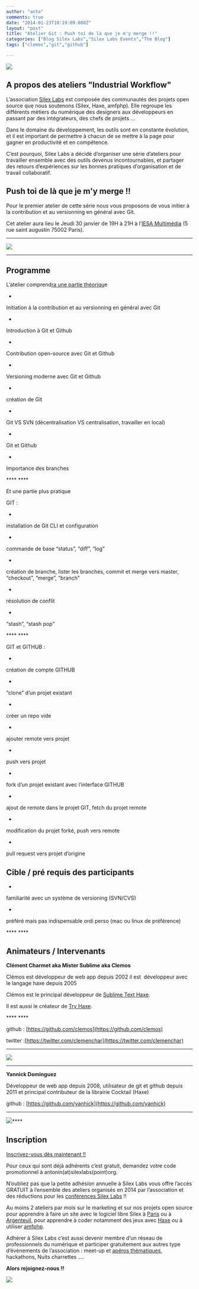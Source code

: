 ```yaml
---
author: "anto"
comments: true
date: "2014-01-23T10:19:09.000Z"
layout: "post"
title: "Atelier Git : Push toi de là que je m'y merge !!"
categories: ["Blog Silex Labs","Silex Labs Events","The Blog"]
tags: ["clemos","git","github"]

---
```

![](https://www.silexlabs.org/wp-content/uploads/2014/01/Atelier-Git-janv2014.png)





## A propos des ateliers "Industrial Workflow"




L’association [Silex Labs](https://www.silexlabs.org/) est composée des communautés des projets open source que nous soutenons (Silex, Haxe, amfphp). Elle regroupe les différents métiers du numérique des designers aux développeurs en passant par des intégrateurs, des chefs de projets ...


Dans le domaine du développement, les outils sont en constante évolution, et il est important de permettre à chacun de se mettre à la page pour gagner en productivité et en compétence.

C’est pourquoi, Silex Labs a décidé d’organiser une série d’ateliers pour travailler ensemble avec des outils devenus incontournables, et partager des retours d’expériences sur les bonnes pratiques d’organisation et de travail collaboratif.


## Push toi de là que je m'y merge !!


Pour le premier atelier de cette série nous vous proposons de vous initier à la contribution et au versionning en général avec Git.

Cet atelier aura lieu le Jeudi 30 janvier de 19H à 21H à l’[IESA Multimédia](http://www.iesamultimedia.fr/) (5 rue saint augustin 75002 Paris).

****
![](https://lh5.googleusercontent.com/p8sjrObGvpGRCX2n-omPb_OpWB3iZLJPrrqA8Cns2nub8R1si3KS45gxAiuB6zrzlHhaNcBa06Gp3wUFl3iEiUYY6gYUBqmoUkYCBcdeEd6tCGE7sjzkzKyUsg)
****


##




## Programme




L’atelier comprend[ra une partie théoriqu](https://www.silexlabs.org/140165/the-blog/wwx2013-was-haxeptional-thanks-to-you-all/)e







  *


Initiation à la contribution et au versionning en général avec Git





  *


Introduction à Git et Github





  *


Contribution open-source avec Git et Github





  *


Versioning moderne avec Git et Github





  *


création de Git





  *


Git VS SVN (décentralisation VS centralisation, travailler en local)





  *


Git et Github





  *


Importance des branches





**** ****


Et une partie plus pratique




GIT :







  *


installation de Git CLI et configuration





  *


commande de base “status”, “diff”, “log”





  *


création de branche, lister les branches, commit et merge vers master, “checkout”, “merge”, “branch”





  *


résolution de conflit





  *


“stash”, “stash pop”





**** ****


GIT et GITHUB :







  *


création de compte GITHUB





  *


“clone” d’un projet existant





  *


créer un repo vide





  *


ajouter remote vers projet





  *


push vers projet





  *


fork d’un projet existant avec l’interface GITHUB





  *


ajout de remote dans le projet GIT, fetch du projet remote





  *


modification du projet forké, push vers remote





  *


pull request vers projet d’origine







## Cible / pré requis des participants






  *


familiarité avec un système de versioning (SVN/CVS)





  *


préféré mais pas indispensable
ordi perso (mac ou linux de préférence)





**** ****


## Animateurs / Intervenants


**Clément Charmet aka Mister Sublime aka Clemos**

Clémos est développeur de web app depuis 2002 il est  développeur avec le langage haxe depuis 2005


Clémos est le principal développeur de [Sublime Text Haxe](https://github.com/clemos/haxe-sublime-bundle).




Il est aussi le créateur de [Try Haxe](http://try.haxe.org/).


**** ****


github : [https://github.com/clemos](https://github.com/clemos)




twitter :[https://twitter.com/clemenchar](https://twitter.com/clemenchar)


****
![](https://lh5.googleusercontent.com/GXr_QCIVkf6us2M5FG7-9XR49pvpryf6IQIaxjut4kVyPN_8PYEZL8NgIbwyQdvD-Efm6h1RQVibLmFGLxg2H_9GZoxBOcp0Uijtc0ZTfCIPQvb1GGWbxY4PFw)
****


**Yannick Dominguez**




Développeur de web app depuis 2008, utilisateur de git et github depuis 2011 et principal contributeur de la librairie Cocktail (Haxe)




github : [https://github.com/yanhick](https://github.com/yanhick)


****
![](https://lh6.googleusercontent.com/ediB4-RfVVUVjrDouku2JSqJO1ENDXMv0NmTtL4VWzguOQGybzll3vz77w5cdyJ91FL8z-Z3yIETTm0jDxE1cLWhl06cK1umIEYsNroSNf_oP3eEiJiDu-Hs5Q)****


## Inscription




[Inscrivez-vous dès maintenant !!](https://www.eventbrite.fr/e/billets-atelier-dinitiation-a-git-push-toi-de-la-que-je-my-merge-10297462989)




Pour ceux qui sont déjà adhérents c’est gratuit, demandez votre code promotionnel à antonin(at)silexlabs(point)org.




N’oubliez pas que la petite adhésion annuelle à Silex Labs vous offre l’accès GRATUIT à l’ensemble des ateliers organisés en 2014 par l’association et des réductions pour les [conférences Silex Labs](https://www.silexlabs.org/140165/the-blog/wwx2013-was-haxeptional-thanks-to-you-all/) !!




Au moins 2 ateliers par mois sur le marketing et sur nos projets open source pour apprendre à faire un site avec le logiciel libre Silex à [Paris](https://www.silexlabs.org/200928/silex/kick-off-meeting-master-class-silex/) ou à [Argenteuil](https://www.silexlabs.org/200911/the-blog/kick-off-des-ateliers-silex-a-silicon-banlieue-le-14-janvier-a-18h/), pour apprendre à coder notamment des jeux avec [Haxe](https://www.silexlabs.org/180328/the-blog/haxetelier-6-serious-gaming-passez-a-haxe-pour-programmer-des-jeux/) ou à utiliser [amfphp](https://www.silexlabs.org/200755/the-blog/amfphp-2-2-profiler-released/).




Adhérer à Silex Labs c’est aussi devenir membre d’un réseau de professionnels du numérique et participer gratuitement aux autres type d’évènements de l’association : meet-up et [apéros thématiques](https://www.silexlabs.org/179230/the-blog/blog-silex-labs/lhaxepero-revient-de-vacances-le-jeudi-22-aout-a-19h-au-bistrot-marguerite/), hackathons, Nuits charrettes ….




**Alors rejoignez-nous !!**




[![](https://lh5.googleusercontent.com/Qv4OAANN2qNWtdB9vXv8l50dVphyTWj3ewLkiKOlNjyhL2yE6yPiXoxRxekv6GK4FKZJSIFig1i3lfFlQYYYE_zcY07yvwsT-aWwOFKwhTv-7LEpQtoeLomasA)](https://www.eventbrite.fr/e/billets-atelier-dinitiation-a-git-push-toi-de-la-que-je-my-merge-10297462989)


